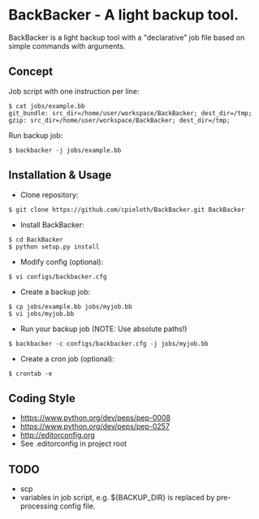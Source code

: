 BackBacker - A light backup tool.
=================================

BackBacker is a light backup tool with a "declarative" job file based on simple commands with arguments.


Concept
-------

Job script with one instruction per line:
```
$ cat jobs/example.bb
git_bundle: src_dir=/home/user/workspace/BackBacker; dest_dir=/tmp;
gzip: src_dir=/home/user/workspace/BackBacker; dest_dir=/tmp;
```

Run backup job:
```
$ backbacker -j jobs/example.bb
```


Installation & Usage
--------------------

* Clone repository:
```
$ git clone https://github.com/cpieloth/BackBacker.git BackBacker
```
* Install BackBacker:
```
$ cd BackBacker
$ python setup.py install
```
* Modify config (optional):
```
$ vi configs/backbacker.cfg
```
* Create a backup job:
```
$ cp jobs/example.bb jobs/myjob.bb   
$ vi jobs/myjob.bb
```
* Run your backup job (NOTE: Use absolute paths!)
```
$ backbacker -c configs/backbacker.cfg -j jobs/myjob.bb
```
* Create a cron job (optional):
```
$ crontab -e
```


Coding Style
------------

* https://www.python.org/dev/peps/pep-0008
* https://www.python.org/dev/peps/pep-0257
* http://editorconfig.org
* See .editorconfig in project root


TODO
----

* scp
* variables in job script, e.g. ${BACKUP_DIR} is replaced by pre-processing config file.
